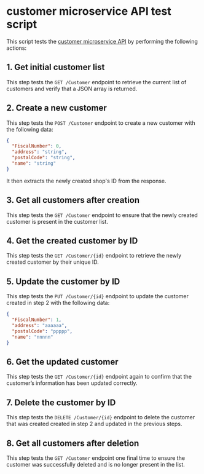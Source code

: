 # customer microservice API test script

This script tests the [customer microservice API](../../../microservices/docs/APIs/customer.md) by performing the following actions:

## 1. Get initial customer list

This step tests the `GET /Customer` endpoint to retrieve the current list of customers and verify that a JSON array is returned.

## 2. Create a new customer

This step tests the `POST /Customer` endpoint to create a new customer with the following data:

```json
{
  "FiscalNumber": 0,
  "address": "string",
  "postalCode": "string",
  "name": "string"
}
```

It then extracts the newly created shop's ID from the response.

## 3. Get all customers after creation

This step tests the `GET /Customer` endpoint to ensure that the newly created customer is present in the customer list.

## 4. Get the created customer by ID

This step tests the `GET /Customer/{id}` endpoint to retrieve the newly created customer by their unique ID.

## 5. Update the customer by ID

This step tests the `PUT /Customer/{id}` endpoint to update the customer created in step 2 with the following data:

```json
{
  "FiscalNumber": 1,
  "address": "aaaaaa",
  "postalCode": "ppppp",
  "name": "nnnnn"
}
```

## 6. Get the updated customer

This step tests the `GET /Customer/{id}` endpoint again to confirm that the customer’s information has been updated correctly.

## 7. Delete the customer by ID

This step tests the `DELETE /Customer/{id}` endpoint to delete the customer that was created created in step 2 and updated in the previous steps.

## 8. Get all customers after deletion

This step tests the `GET /Customer` endpoint one final time to ensure the customer was successfully deleted and is no longer present in the list.
